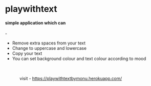 # playwithtext



<h4>simple application which can</h4> - 
<ul>
  
  <li>Remove extra spaces from your text</li>
  <li> Change to uppercase and lowercase </li>
  <li>Copy your text</li>
  <li>You can set background colour and text colour according to mood </li>
<ul>  

  <br><br>
visit - https://playwithtextbymonu.herokuapp.com/
